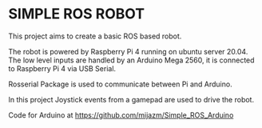 # SIMPLE ROS ROBOT
This project aims to create a basic ROS based robot.

The robot is powered by Raspberry Pi 4 running on ubuntu server 20.04.  
The low level inputs are handled by an Arduino Mega 2560, it is connected to Raspberry Pi 4 via USB Serial.

Rosserial Package is used to communicate between Pi and Arduino.  

In this project Joystick events from a gamepad are used to drive the robot.   

Code for Arduino at https://github.com/mijazm/Simple_ROS_Arduino